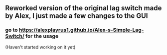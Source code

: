## Reworked version of the original lag switch made by Alex, I just made a few changes to the GUI
### go to https://alexplayrus1.github.io/Alex-s-Simple-Lag-Switch/ for the usage

(Haven't started working on it yet)
